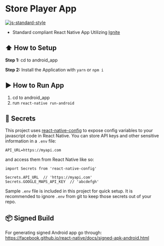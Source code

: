 #  Store Player App
[![js-standard-style](https://img.shields.io/badge/code%20style-standard-brightgreen.svg?style=flat)](http://standardjs.com/)

* Standard compliant React Native App Utilizing [Ignite](https://github.com/infinitered/ignite)

## :arrow_up: How to Setup

**Step 1:** cd to android_app

**Step 2:** Install the Application with `yarn` or `npm i`


## :arrow_forward: How to Run App

1. cd to android_app
2. run `react-native run-android`

## :closed_lock_with_key: Secrets

This project uses [react-native-config](https://github.com/luggit/react-native-config) to expose config variables to your javascript code in React Native. You can store API keys and other sensitive information in a `.env` file:

```
API_URL=https://myapi.com
```

and access them from React Native like so:

```
import Secrets from 'react-native-config'

Secrets.API_URL  // 'https://myapi.com'
Secrets.GOOGLE_MAPS_API_KEY  // 'abcdefgh'
```

Sample `.env` file is included in this project for quick setup. It is recommended to ignore `.env` from git to keep those secrets out of your repo.

## :package: Signed Build

For generating signed Android app go through: https://facebook.github.io/react-native/docs/signed-apk-android.html
